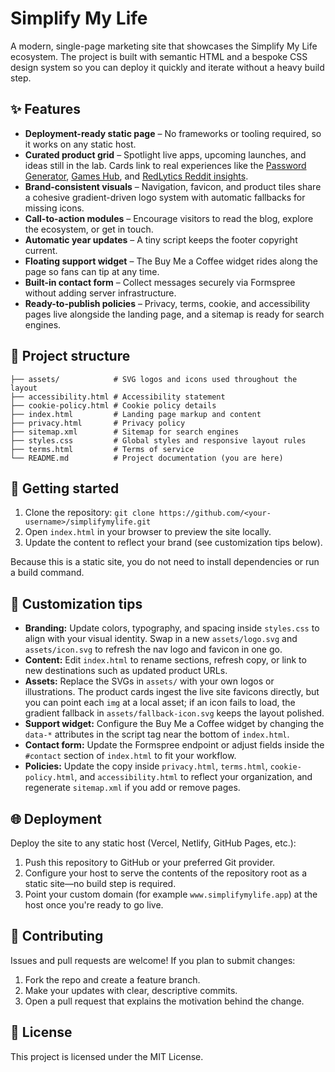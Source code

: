 # Simplify My Life

A modern, single-page marketing site that showcases the Simplify My Life
ecosystem. The project is built with semantic HTML and a bespoke CSS design
system so you can deploy it quickly and iterate without a heavy build step.

## ✨ Features

- **Deployment-ready static page** – No frameworks or tooling required, so it
  works on any static host.
- **Curated product grid** – Spotlight live apps, upcoming launches, and ideas
  still in the lab. Cards link to real experiences like the
  [Password Generator](http://password-generator.simplifymylife.app/),
  [Games Hub](https://games.simplifymylife.app), and
  [RedLytics Reddit insights](https://redlytics.vercel.app/).
- **Brand-consistent visuals** – Navigation, favicon, and product tiles share a
  cohesive gradient-driven logo system with automatic fallbacks for missing
  icons.
- **Call-to-action modules** – Encourage visitors to read the blog, explore the
  ecosystem, or get in touch.
- **Automatic year updates** – A tiny script keeps the footer copyright
  current.
- **Floating support widget** – The Buy Me a Coffee widget rides along the page
  so fans can tip at any time.
- **Built-in contact form** – Collect messages securely via Formspree without
  adding server infrastructure.
- **Ready-to-publish policies** – Privacy, terms, cookie, and accessibility
  pages live alongside the landing page, and a sitemap is ready for search
  engines.

## 📂 Project structure

```
├── assets/            # SVG logos and icons used throughout the layout
├── accessibility.html # Accessibility statement
├── cookie-policy.html # Cookie policy details
├── index.html         # Landing page markup and content
├── privacy.html       # Privacy policy
├── sitemap.xml        # Sitemap for search engines
├── styles.css         # Global styles and responsive layout rules
├── terms.html         # Terms of service
└── README.md          # Project documentation (you are here)
```

## 🚀 Getting started

1. Clone the repository: `git clone https://github.com/<your-username>/simplifymylife.git`
2. Open `index.html` in your browser to preview the site locally.
3. Update the content to reflect your brand (see customization tips below).

Because this is a static site, you do not need to install dependencies or run a
build command.

## 🎨 Customization tips

- **Branding:** Update colors, typography, and spacing inside `styles.css` to
  align with your visual identity. Swap in a new `assets/logo.svg` and
  `assets/icon.svg` to refresh the nav logo and favicon in one go.
- **Content:** Edit `index.html` to rename sections, refresh copy, or link to
  new destinations such as updated product URLs.
- **Assets:** Replace the SVGs in `assets/` with your own logos or
  illustrations. The product cards ingest the live site favicons directly, but
  you can point each `img` at a local asset; if an icon fails to load, the
  gradient fallback in `assets/fallback-icon.svg` keeps the layout polished.
- **Support widget:** Configure the Buy Me a Coffee widget by changing the
  `data-*` attributes in the script tag near the bottom of `index.html`.
- **Contact form:** Update the Formspree endpoint or adjust fields inside the
  `#contact` section of `index.html` to fit your workflow.
- **Policies:** Update the copy inside `privacy.html`, `terms.html`,
  `cookie-policy.html`, and `accessibility.html` to reflect your organization,
  and regenerate `sitemap.xml` if you add or remove pages.

## 🌐 Deployment

Deploy the site to any static host (Vercel, Netlify, GitHub Pages, etc.):

1. Push this repository to GitHub or your preferred Git provider.
2. Configure your host to serve the contents of the repository root as a
   static site—no build step is required.
3. Point your custom domain (for example `www.simplifymylife.app`) at the host
   once you're ready to go live.

## 🤝 Contributing

Issues and pull requests are welcome! If you plan to submit changes:

1. Fork the repo and create a feature branch.
2. Make your updates with clear, descriptive commits.
3. Open a pull request that explains the motivation behind the change.

## 📄 License

This project is licensed under the MIT License.
